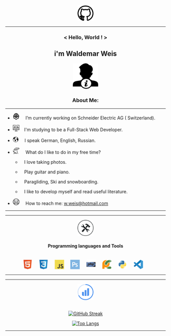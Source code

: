 <div align='center'><img src='icons/2111612.png' width='50px'></div>
           
***

### <div align='center'>< Hello, World ! ></div>

## <div align='center'>i'm Waldemar Weis</div>

<div align='center'><img src='icons/miscellaneous-logo.png' width='80px' height='80px'>
</div>

 ###  <div align='center'>About Me:</div>
 ---

-  <img src='icons/png-transparent-computer-icons-labor-day-union-others.png' width='20px' height='20px'>&nbsp;&nbsp;&nbsp;&nbsp; I’m currently working on Schneider Electric AG ( Switzerland).

- <img src='icons/3500360.png' width='20px' height='20px'>&nbsp;&nbsp;&nbsp;  I'm studying to be a Full-Stack Web Developer.

-  <img src='icons/png-transparent-globe-.png' width='17px' height='17px'> &nbsp;&nbsp;&nbsp;&nbsp;I speak German, English, Russian.

- <img src='icons/clipart2142431.png' width='20px' height='20px'>&nbsp;&nbsp;&nbsp;&nbsp; What do I like to do in my free time?
   - <p>&nbsp;&nbsp; I love taking photos.</p>
   - <p>&nbsp;&nbsp; Play guitar and piano.</p>
   - <p>&nbsp;&nbsp; Paragliding, Ski and snowboarding.</p>
   - <p>&nbsp;&nbsp; I like to develop myself and read useful literature.</p>

   
- <img src='icons/email-envelope-back-symbol.png' width='20px' height='20px'>&nbsp;&nbsp;&nbsp;&nbsp; How to reach me: w.weis@hotmail.com

***
---

<div align='center'><img src='icons/operated-tools.png' width='50px' ></div>

#### <div align='center'>Programming languages and Tools</div>

<br>

<div align='center'>
<img src='icons/html5-original.svg' width='30px'>&nbsp;&nbsp;&nbsp;&nbsp;
<img src='icons/css3-original.svg' width='30px'>&nbsp;&nbsp;&nbsp;&nbsp;
<img src='icons/javascript-original.svg' width='30px'>&nbsp;&nbsp;&nbsp;&nbsp;
<img src='icons/photoshop-plain.svg' width='30px'>&nbsp;&nbsp;&nbsp;&nbsp;
<img src='icons/php-original.svg' width='30px'>&nbsp;&nbsp;&nbsp;&nbsp;
<img src='icons/pycharm-original.svg' width='30px'>&nbsp;&nbsp;&nbsp;&nbsp;
<img src='icons/python-original.svg' width='30px'>&nbsp;&nbsp;&nbsp;&nbsp;
<img src='icons/vscode-original.svg' width='30px'>&nbsp;&nbsp;&nbsp;&nbsp;
</div>

***
---
<div align='center'>
    <img src='icons/Stats.svg' width='50px'>
</div>

<br>

<div align='center'>

[![GitHub Streak](http://github-readme-streak-stats.herokuapp.com?user=WaldyWhite&date_format=j%20M%5B%20Y%5D)](https://git.io/streak-stats)

</div>


<div align='center'>

[![Top Langs](https://github-readme-stats.vercel.app/api/top-langs/?username=WaldyWhite)](https://github.com/WaldyWhite/github-readme-stats)

</div>

***

